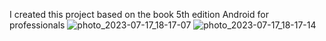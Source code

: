 I created this project based on the book 5th edition Android for professionals
![photo_2023-07-17_18-17-07](https://github.com/elnurAndroidDev/Crimes/assets/122345398/3ad8f4b9-db98-41ec-b294-0dcc9a622da3)
![photo_2023-07-17_18-17-14](https://github.com/elnurAndroidDev/Crimes/assets/122345398/0bae17f2-21c7-485a-a504-f6f109daeed2)


